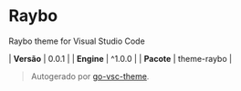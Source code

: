 # Raybo

Raybo theme for Visual Studio Code

| **Versão** | 0.0.1 |
| **Engine** | ^1.0.0 |
| **Pacote** | theme-raybo |

> Autogerado por [go-vsc-theme](https://github.com/natalbu/go-vsc-theme).
